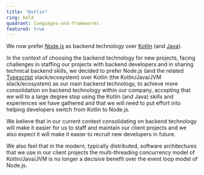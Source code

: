 ```yaml
---
title: "Kotlin"
ring: hold
quadrant: languages-and-frameworks
featured: true
---
```


We now prefer [Node.js](/languages-and-frameworks/nodejs) as backend technology over [Kotlin](https://kotlinlang.org/) (and [Java](/languages-and-frameworks/java)).

In the context of choosing the backend technology for new projects, facing challenges in staffing our projects with backend developers and in sharing technical backend skills, we decided to prefer Node.js (and the related [Typescript](/languages-and-frameworks/typescript) stack/ecosystem) over Kotlin (the Kotlin/Java/JVM stack/ecosystem) as our main backend technology, to achieve more consolidation on backend technology within our company, accepting that we will to a large degree stop using the Kotlin (and Java) skills and experiences we have gathered and that we will need to put effort into helping developers switch from Kotlin to Node.js.

We believe that in our current context consolidating on backend technology will make it easier for us to staff and maintain our client projects and we also expect it will make it easier to recruit new developers in future.

We also feel that in the modern, typically distributed, software architectures that we use in our client projects the multi-threading concurrency model of Kotlin/Java/JVM is no longer a decisive benefit over the event loop model of Node.js.
